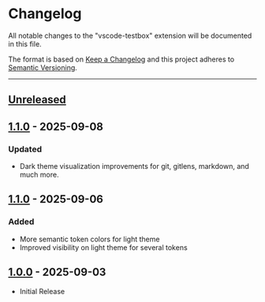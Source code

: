 # Changelog

All notable changes to the "vscode-testbox" extension will be documented in this file.

The format is based on [Keep a Changelog](http://keepachangelog.com/en/1.0.0/)
and this project adheres to [Semantic Versioning](http://semver.org/spec/v2.0.0.html).

* * *

## [Unreleased]

## [1.1.0] - 2025-09-08

### Updated

- Dark theme visualization improvements for git, gitlens, markdown, and much more.

## [1.1.0] - 2025-09-06

### Added

- More semantic token colors for light theme
- Improved visibility on light theme for several tokens

## [1.0.0] - 2025-09-03

- Initial Release

[1.0.0]: https://github.com/ortus-boxlang/vscode-boxlang-theme/releases/tag/v1.0.0
[unreleased]: https://github.com/ortus-boxlang/vscode-boxlang-theme/compare/v1.1.0...HEAD
[1.1.0]: https://github.com/ortus-boxlang/vscode-boxlang-theme/compare/195d7b87279f094306f4a7fb6bf7640a213e5677...v1.1.0
